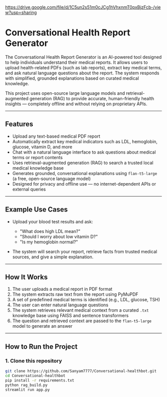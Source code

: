 https://drive.google.com/file/d/1C5un2s51m0cJCg1hVhxnmT0pxBjzFcb-/view?usp=sharing
# Conversational Health Report Generator

The Conversational Health Report Generator is an AI-powered tool designed to help individuals understand their medical reports. It allows users to upload health-related PDFs (such as lab reports), extract key medical terms, and ask natural language questions about the report. The system responds with simplified, grounded explanations based on curated medical knowledge.

This project uses open-source large language models and retrieval-augmented generation (RAG) to provide accurate, human-friendly health insights — completely offline and without relying on proprietary APIs.

---

## Features

- Upload any text-based medical PDF report
- Automatically extract key medical indicators such as LDL, hemoglobin, glucose, vitamin D, and more
- Chat with a natural language interface to ask questions about medical terms or report contents
- Uses retrieval-augmented generation (RAG) to search a trusted local medical knowledge base
- Generates grounded, conversational explanations using `flan-t5-large` (a free, open-source language model)
- Designed for privacy and offline use — no internet-dependent APIs or external queries

---

## Example Use Cases

- Upload your blood test results and ask:  
  - "What does high LDL mean?"  
  - "Should I worry about low vitamin D?"  
  - "Is my hemoglobin normal?"

- The system will search your report, retrieve facts from trusted medical sources, and give a simple explanation.

---

## How It Works

1. The user uploads a medical report in PDF format
2. The system extracts raw text from the report using PyMuPDF
3. A set of predefined medical terms is identified (e.g., LDL, glucose, TSH)
4. The user can enter natural language questions
5. The system retrieves relevant medical context from a curated `.txt` knowledge base using FAISS and sentence transformers
6. The question and retrieved context are passed to the `flan-t5-large` model to generate an answer

---

## How to Run the Project

### 1. Clone this repository

```bash
git clone https://github.com/Sanyam7777/Conversational-healthbot.git
cd Conversational-healthbot
pip install -r requirements.txt
python rag_build.py
streamlit run app.py
